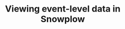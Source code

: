 ---
layout: page
group: analytics
sub_group: foundation
title: Viewing event-level data in Snowplow
shortened-link: Viewing event-level data in Snowplow
description: Viewing event-level data in Snowplow
weight: 8
---